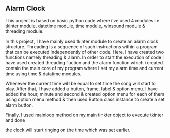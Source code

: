 ## Alarm Clock

This project is based on basic python code where i've used 4 modules i.e tkinter module, datetime module, time module, winsound module & threading module.

In this project, I have mainly used tkinter module to create an alarm clock structure. Threading is a sequence of such instructions within a program that can be executed independently of other code. Here, I have created two functions namely threading & alarm. In order to start the execution of code I have used created threading fuction and the alarm function which i created contain the main core of my program where I set my alarm time and current time using time & datatime modules.

Whenever the current time will be equal to set time the song will start to play. After that, I have added a button, frame, label & option menu. I have added the hour, minute and second & created option menu for each of them using option menu method & then used Button class instance to create a set alarm button.

Finally, I used mainloop method on my main tinkter object to execute tkinter and done

the clock will start ringing on the time which was set earlier.
